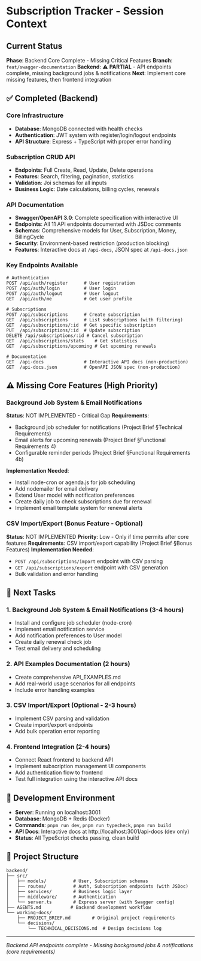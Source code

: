 # Subscription Tracker - Session Context

## Current Status
**Phase**: Backend Core Complete - Missing Critical Features
**Branch**: `feat/swagger-documentation`
**Backend**: ⚠️ **PARTIAL** - API endpoints complete, missing background jobs & notifications
**Next**: Implement core missing features, then frontend integration

## ✅ Completed (Backend)

### Core Infrastructure
- **Database**: MongoDB connected with health checks
- **Authentication**: JWT system with register/login/logout endpoints
- **API Structure**: Express + TypeScript with proper error handling

### Subscription CRUD API
- **Endpoints**: Full Create, Read, Update, Delete operations
- **Features**: Search, filtering, pagination, statistics
- **Validation**: Joi schemas for all inputs
- **Business Logic**: Date calculations, billing cycles, renewals

### API Documentation
- **Swagger/OpenAPI 3.0**: Complete specification with interactive UI
- **Endpoints**: All 11 API endpoints documented with JSDoc comments
- **Schemas**: Comprehensive models for User, Subscription, Money, BillingCycle
- **Security**: Environment-based restriction (production blocking)
- **Features**: Interactive docs at `/api-docs`, JSON spec at `/api-docs.json`

### Key Endpoints Available
```
# Authentication
POST /api/auth/register      # User registration
POST /api/auth/login         # User login
POST /api/auth/logout        # User logout
GET  /api/auth/me            # Get user profile

# Subscriptions
POST /api/subscriptions      # Create subscription
GET  /api/subscriptions      # List subscriptions (with filtering)
GET  /api/subscriptions/:id  # Get specific subscription
PUT  /api/subscriptions/:id  # Update subscription
DELETE /api/subscriptions/:id # Cancel subscription
GET  /api/subscriptions/stats    # Get statistics
GET  /api/subscriptions/upcoming # Get upcoming renewals

# Documentation
GET  /api-docs               # Interactive API docs (non-production)
GET  /api-docs.json          # OpenAPI JSON spec (non-production)
```

## ⚠️ **Missing Core Features** (High Priority)

### Background Job System & Email Notifications
**Status**: NOT IMPLEMENTED - Critical Gap
**Requirements**:
- Background job scheduler for notifications (Project Brief §Technical Requirements)
- Email alerts for upcoming renewals (Project Brief §Functional Requirements 4)
- Configurable reminder periods (Project Brief §Functional Requirements 4b)

**Implementation Needed**:
- Install node-cron or agenda.js for job scheduling
- Add nodemailer for email delivery
- Extend User model with notification preferences
- Create daily job to check subscriptions due for renewal
- Implement email template system for renewal alerts

### CSV Import/Export (Bonus Feature - Optional)
**Status**: NOT IMPLEMENTED
**Priority**: Low - Only if time permits after core features
**Requirements**: CSV import/export capability (Project Brief §Bonus Features)
**Implementation Needed**:
- `POST /api/subscriptions/import` endpoint with CSV parsing
- `GET /api/subscriptions/export` endpoint with CSV generation
- Bulk validation and error handling

## 🎯 Next Tasks

### 1. Background Job System & Email Notifications (3-4 hours)
- Install and configure job scheduler (node-cron)
- Implement email notification service
- Add notification preferences to User model
- Create daily renewal check job
- Test email delivery and scheduling

### 2. API Examples Documentation (2 hours)
- Create comprehensive API_EXAMPLES.md
- Add real-world usage scenarios for all endpoints
- Include error handling examples

### 3. CSV Import/Export (Optional - 2-3 hours)
- Implement CSV parsing and validation
- Create import/export endpoints
- Add bulk operation error reporting

### 4. Frontend Integration (2-4 hours)
- Connect React frontend to backend API
- Implement subscription management UI components
- Add authentication flow to frontend
- Test full integration using the interactive API docs

## 🔧 Development Environment
- **Server**: Running on localhost:3001
- **Database**: MongoDB + Redis (Docker)
- **Commands**: `pnpm run dev`, `pnpm run typecheck`, `pnpm run build`
- **API Docs**: Interactive docs at http://localhost:3001/api-docs (dev only)
- **Status**: All TypeScript checks passing, clean build

## 📁 Project Structure
```
backend/
├── src/
│   ├── models/          # User, Subscription schemas
│   ├── routes/          # Auth, Subscription endpoints (with JSDoc)
│   ├── services/        # Business logic layer
│   ├── middleware/      # Authentication
│   └── server.ts        # Express server (with Swagger config)
├── AGENTS.md           # Backend development workflow
└── working-docs/
    ├── PROJECT_BRIEF.md        # Original project requirements
    └── decisions/
        └── TECHNICAL_DECISIONS.md  # Design decisions log
```

---
*Backend API endpoints complete - Missing background jobs & notifications (core requirements)*
